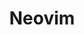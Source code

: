 ---
title: Neovim
description: Level up for terminal editing skills
weight: 55
lastmod: 2024-06-20T11:11:30-09:00
draft: false
youtube: c4OyfL5o7DU
emoji: 🎸
video_length: 2:27
---